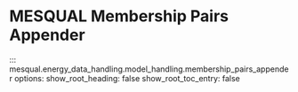 # MESQUAL Membership Pairs Appender
::: mesqual.energy_data_handling.model_handling.membership_pairs_appender
    options:
        show_root_heading: false
        show_root_toc_entry: false